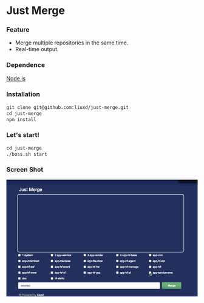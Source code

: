 # Just Merge

### Feature

+ Merge multiple repositories in the same time.
+ Real-time output.

### Dependence

[Node.js](http://nodejs.org/)

### Installation

```
git clone git@github.com:liuxd/just-merge.git
cd just-merge
npm install
```

### Let's start!

```
cd just-merge
./boss.sh start
```

### Screen Shot
![merge demo](merge.gif)
